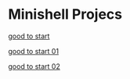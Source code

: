# Minishell Projecs 


[good to start](https://medium.com/swlh/tutorial-to-code-a-simple-shell-in-c-9405b2d3533e)

[good to start 01](https://www.geeksforgeeks.org/making-linux-shell-c/)

[good to start 02](https://brennan.io/2015/01/16/write-a-shell-in-c/)
